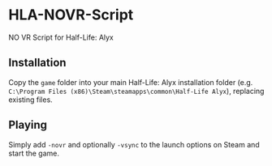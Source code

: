 # HLA-NOVR-Script
NO VR Script for Half-Life: Alyx

## Installation
Copy the ``game`` folder into your main Half-Life: Alyx installation folder (e.g. ``C:\Program Files (x86)\Steam\steamapps\common\Half-Life Alyx``), replacing existing files.
## Playing
Simply add ``-novr`` and optionally ``-vsync`` to the launch options on Steam and start the game.
